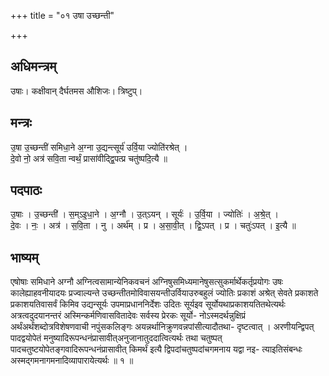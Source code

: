 +++
title = "०१ उषा उच्छन्ती"

+++
## अधिमन्त्रम्
उषाः। कक्षीवान् दैर्घतमस औशिजः। त्रिष्टुप्।

## मन्त्रः
उ॒षा उ॒च्छन्ती॑ समिधा॒ने अ॒ग्ना उ॒द्यन्त्सूर्य॑ उर्वि॒या ज्योति॑रश्रेत् ।  
दे॒वो नो॒ अत्र॑ सवि॒ता न्वर्थं॒ प्रासा॑वीद्द्वि॒पत्प्र चतु॑ष्पदि॒त्यै ॥

## पदपाठः
उ॒षाः । उ॒च्छन्ती॑ । स॒म्ऽइ॒धा॒ने । अ॒ग्नौ । उ॒त्ऽयन् । सूर्यः॑ । उ॒र्वि॒या । ज्योतिः॑ । अ॒श्रे॒त् ।  
दे॒वः । नः॒ । अत्र॑ । स॒वि॒ता । नु । अर्थ॑म् । प्र । अ॒सा॒वी॒त् । द्वि॒ऽपत् । प्र । चतुः॑ऽपत् । इ॒त्यै ॥

## भाष्यम्
एषोषाः समिधाने अग्नौ अग्नित्वसामान्येनिकवचनं अग्निषुसमिध्यमानेषुसत्सुकर्मार्थेकर्तृप्रयोगः उषः कालेह्याहवनीयादयः प्रज्वाल्यन्ते उच्छन्तीतमोविवासयन्तीउर्वियाउरुबहुलं ज्योतिः प्रकाशं अश्रेत् सेवते प्रकाशते प्रकाशयतिवासर्वं किमिव उद्यन्सूर्यः उपमाप्रधाननिर्देशः उदितः सूर्यइव सूर्योयथाप्रकाशयतितथेत्यर्थः अत्रत्वदुदयानन्तरं अस्मिन्कर्मणिवासवितादेवः सर्वस्य प्रेरकः सूर्यो- नोऽस्मदर्थन्नुक्षिप्रं अर्थंअर्थंशब्दोत्रविशेषणवाची नपुंसकलिङ्गः अयन्नर्थानिक्रुणवन्नपांसीत्यादौतथा- दृष्टत्वात् । अरणीयन्द्विपत् पादद्वयोपेतं मनुष्यादिरूपन्धनंप्रासावीत्अनुजानातुददात्वित्यर्थः तथा चतुष्पत् पादचतुष्टयोपेतङ्गवादिरूपन्धनंप्रासावीत् किमर्थं इत्यै द्विपदांचतुष्पदांचगमनाय यद्वा नइ- त्याइतिसंबन्धः अस्मद्गमनागमनादिव्यापारायेत्यर्थः ॥ १ ॥